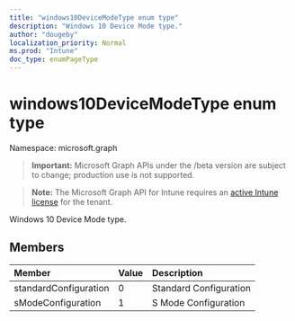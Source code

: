 ```yaml
---
title: "windows10DeviceModeType enum type"
description: "Windows 10 Device Mode type."
author: "dougeby"
localization_priority: Normal
ms.prod: "Intune"
doc_type: enumPageType
---
```


# windows10DeviceModeType enum type

Namespace: microsoft.graph

> **Important:** Microsoft Graph APIs under the /beta version are subject to change; production use is not supported.

> **Note:** The Microsoft Graph API for Intune requires an [active Intune license](https://go.microsoft.com/fwlink/?linkid=839381) for the tenant.

Windows 10 Device Mode type.

## Members
|Member|Value|Description|
|:---|:---|:---|
|standardConfiguration|0|Standard Configuration|
|sModeConfiguration|1|S Mode Configuration|




